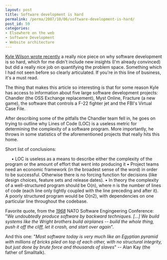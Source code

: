 ```yaml
---
layout: post
title: Software development is hard
permalink: /perma/2007/10/06/software-development-is-hard/
post_id: 59
categories: 
- Elsewhere on the web
- Software Development
- Website architecture
---
```


<a href="http://www.gamearchitect.net/Articles/SoftwareIsHard.html">Kyle Wilson wrote recently</a> a really nice piece on why software development is so hard, which for me didn't include new insights (I'm already convinced) but did a really nice job on quantifying the problem space. Something which I had not seen before so clearly articulated. If you're in this line of business, it's a must read.

The thing that makes this article so interesting is that for some reason Kyle has access to information about five large software development projects: Chandler (the OSS Exchange replacement), Myst Online, Fracture (a new game), the software that controls a F-22 fighter jet and the FBI's Virtual Case File.

After describing some of the pitfalls the Chandler team fell in, he goes on trying to outline why Lines of Code (LOC) is a useless metric for determining the complexity of a software program. More importantly, he throws in some statistics of the aforementioned projects that really hits this home.

Short list of conclusions:
<p style="text-indent:15pt;">• LOC is useless as a means to describe either the complexity of the program or the amount of effort that went into producing it
• Project teams need an economic framework (in the broadest sense of the word) in order to be successful. Otherwise there is no forcing function for decisions (like design choices, feature sets and release dates).
• In theory the complexity of a well-structured program should be O(n), where n is the number of lines of code (each line only tightly coupled with the line preceding and after it). A poorly structured program would be O(n2), with dependencies on one particular line throughout the codebase.

Favorite quote, from the <span style="text-decoration:underline;">*1968*</span> NATO Software Engingeering Conference: "_We undoubtedly produce software by backward techniques. [...] We build systems like the Wright brothers build airplanes -- build the whole thing, push it off the cliff, let it crash, and start over again_".

And this one: "_Most software today is very much like an Egyptian pyramid with millions of bricks piled on top of each other, with no structural integrity, but just done by brute force and thousands of slaves_" -- Alan Kay (the father of Smalltalk).